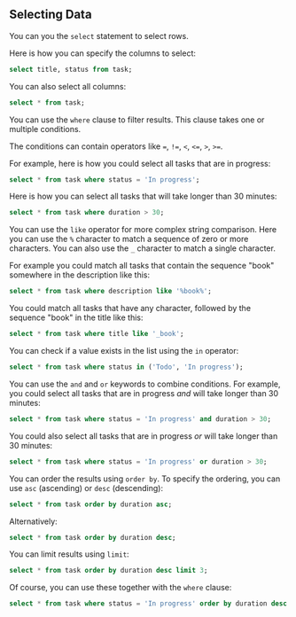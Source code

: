 ## Selecting Data

You can you the `select` statement to select rows.

Here is how you can specify the columns to select:

```sql
select title, status from task;
```

You can also select all columns:

```sql
select * from task;
```

You can use the `where` clause to filter results.
This clause takes one or multiple conditions.

The conditions can contain operators like `=`, `!=`, `<`, `<=`, `>`, `>=`.

For example, here is how you could select all tasks that are in progress:

```sql
select * from task where status = 'In progress';
```

Here is how you can select all tasks that will take longer than 30 minutes:

```sql
select * from task where duration > 30;
```

You can use the `like` operator for more complex string comparison.
Here you can use the `%` character to match a sequence of zero or more characters.
You can also use the `_` character to match a single character.

For example you could match all tasks that contain the sequence "book" somewhere in the description like this:

```sql
select * from task where description like '%book%';
```

You could match all tasks that have any character, followed by the sequence "book" in the title like this:

```sql
select * from task where title like '_book';
```

You can check if a value exists in the list using the `in` operator:

```sql
select * from task where status in ('Todo', 'In progress');
```

You can use the `and` and `or` keywords to combine conditions.
For example, you could select all tasks that are in progress _and_ will take longer than 30 minutes:

```sql
select * from task where status = 'In progress' and duration > 30;
```

You could also select all tasks that are in progress _or_ will take longer than 30 minutes:

```sql
select * from task where status = 'In progress' or duration > 30;
```

You can order the results using `order by`.
To specify the ordering, you can use `asc` (ascending) or `desc` (descending):

```sql
select * from task order by duration asc;
```

Alternatively:

```sql
select * from task order by duration desc;
```

You can limit results using `limit`:

```sql
select * from task order by duration desc limit 3;
```

Of course, you can use these together with the `where` clause:

```sql
select * from task where status = 'In progress' order by duration desc limit 3;
```

